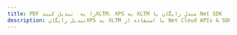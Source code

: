 ---title: PDF را به  تبدیل کنیدXLTM، XPS به XLTM مبدل رایگان یا Net SDKdescription: تبدیل رایگانXPS به XLTM با استفاده از Net Cloud APIs & SDK همچنین اسناد PDF را در Cloud ایجاد، ویرایش و رندر کنید.---